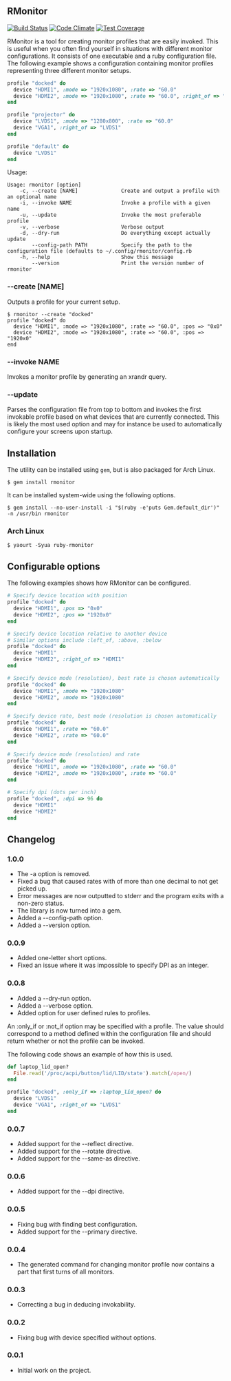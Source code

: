 ## RMonitor

[![Build Status](https://travis-ci.org/badeball/rmonitor.png)](https://travis-ci.org/badeball/rmonitor)
[![Code Climate](https://codeclimate.com/github/badeball/rmonitor/badges/gpa.svg)](https://codeclimate.com/github/badeball/rmonitor)
[![Test Coverage](https://codeclimate.com/github/badeball/rmonitor/badges/coverage.svg)](https://codeclimate.com/github/badeball/rmonitor/coverage)

RMonitor is a tool for creating monitor profiles that are easily invoked. This
is useful when you often find yourself in situations with different monitor
configurations. It consists of one executable and a ruby configuration file.
The following example shows a configuration containing monitor profiles
representing three different monitor setups.

```ruby
profile "docked" do
  device "HDMI1", :mode => "1920x1080", :rate => "60.0"
  device "HDMI2", :mode => "1920x1080", :rate => "60.0", :right_of => "HDMI1"
end

profile "projector" do
  device "LVDS1", :mode => "1280x800", :rate => "60.0"
  device "VGA1", :right_of => "LVDS1"
end

profile "default" do
  device "LVDS1"
end
```

Usage:

```
Usage: rmonitor [option]
    -c, --create [NAME]              Create and output a profile with an optional name
    -i, --invoke NAME                Invoke a profile with a given name
    -u, --update                     Invoke the most preferable profile
    -v, --verbose                    Verbose output
    -d, --dry-run                    Do everything except actually update
        --config-path PATH           Specify the path to the configuration file (defaults to ~/.config/rmonitor/config.rb
    -h, --help                       Show this message
        --version                    Print the version number of rmonitor
```

### --create [NAME]

Outputs a profile for your current setup.

```
$ rmonitor --create "docked"
profile "docked" do
  device "HDMI1", :mode => "1920x1080", :rate => "60.0", :pos => "0x0"
  device "HDMI2", :mode => "1920x1080", :rate => "60.0", :pos => "1920x0"
end
```

### --invoke NAME

Invokes a monitor profile by generating an xrandr query.

### --update

Parses the configuration file from top to bottom and invokes the first
invokable profile based on what devices that are currently connected. This is
likely the most used option and may for instance be used to automatically
configure your screens upon startup.

## Installation

The utility can be installed using `gem`, but is also packaged for Arch Linux.

```
$ gem install rmonitor
```

It can be installed system-wide using the following options.

```
$ gem install --no-user-install -i "$(ruby -e'puts Gem.default_dir')" -n /usr/bin rmonitor
```

### Arch Linux

```
$ yaourt -Syua ruby-rmonitor
```

## Configurable options

The following examples shows how RMonitor can be configured.

```ruby
# Specify device location with position
profile "docked" do
  device "HDMI1", :pos => "0x0"
  device "HDMI2", :pos => "1920x0"
end
```

```ruby
# Specify device location relative to another device
# Similar options include :left_of, :above, :below
profile "docked" do
  device "HDMI1"
  device "HDMI2", :right_of => "HDMI1"
end
```

```ruby
# Specify device mode (resolution), best rate is chosen automatically
profile "docked" do
  device "HDMI1", :mode => "1920x1080"
  device "HDMI2", :mode => "1920x1080"
end
```

```ruby
# Specify device rate, best mode (resolution is chosen automatically
profile "docked" do
  device "HDMI1", :rate => "60.0"
  device "HDMI2", :rate => "60.0"
end
```

```ruby
# Specify device mode (resolution) and rate
profile "docked" do
  device "HDMI1", :mode => "1920x1080", :rate => "60.0"
  device "HDMI2", :mode => "1920x1080", :rate => "60.0"
end
```

```ruby
# Specify dpi (dots per inch)
profile "docked", :dpi => 96 do
  device "HDMI1"
  device "HDMI2"
end
```

## Changelog

### 1.0.0

* The -a option is removed.
* Fixed a bug that caused rates with of more than one decimal to not get picked up.
* Error messages are now outputted to stderr and the program exits with a non-zero status.
* The library is now turned into a gem.
* Added a --config-path option.
* Added a --version option.

### 0.0.9

* Added one-letter short options.
* Fixed an issue where it was impossible to specify DPI as an integer.

### 0.0.8

* Added a --dry-run option.
* Added a --verbose option.
* Added option for user defined rules to profiles.

An :only_if or :not_if option may be specified with a profile. The value
should correspond to a method defined within the configuration file and
should return whether or not the profile can be invoked.

The following code shows an example of how this is used.

```ruby
def laptop_lid_open?
  File.read('/proc/acpi/button/lid/LID/state').match(/open/)
end

profile "docked", :only_if => :laptop_lid_open? do
  device "LVDS1"
  device "VGA1", :right_of => "LVDS1"
end
```

### 0.0.7

* Added support for the --reflect directive.
* Added support for the --rotate directive.
* Added support for the --same-as directive.

### 0.0.6

* Added support for the --dpi directive.

### 0.0.5

* Fixing bug with finding best configuration.
* Added support for the --primary directive.

### 0.0.4

* The generated command for changing monitor profile now contains a part that first turns of all monitors.

### 0.0.3

* Correcting a bug in deducing invokability.

### 0.0.2

* Fixing bug with device specified without options.

### 0.0.1

* Initial work on the project.
